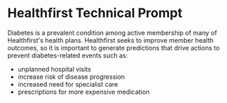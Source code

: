 # Healthfirst Technical Prompt

Diabetes is a prevalent condition among active membership of many of Healthfirst's health plans. Healthfirst seeks to improve member health outcomes, so it is important to generate predictions that drive actions to prevent diabetes-related events such as:
- unplanned hospital visits
- increase risk of disease progression
- increased need for specialist care
- prescriptions for more expensive medication
